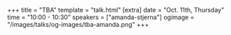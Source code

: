 +++
title = "TBA"
template = "talk.html"
[extra]
  date = "Oct. 11th, Thursday"
  time = "10:00 - 10:30"
  speakers = ["amanda-stjerna"]
  ogimage = "/images/talks/og-images/tba-amanda.png"
+++
